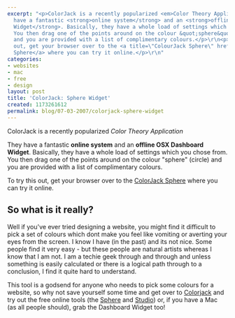 ```yaml
---
excerpt: "<p>ColorJack is a recently popularized <em>Color Theory Application</em></p>\r\n<p>They
  have a fantastic <strong>online system</strong> and an <strong>offline OSX Dashboard
  Widget</strong>. Basically, they have a whole load of settings which you chose from.
  You then drag one of the points around on the colour &quot;sphere&quot; (circle)
  and you are provided with a list of complimentary colours.</p>\r\n<p>To try this
  out, get your browser over to the <a title=\"ColourJack Sphere\" href=\"http://www.colorjack.com/sphere/\">ColorJack
  Sphere</a> where you can try it online.</p>\r\n"
categories:
- websites
- mac
- free
- design
layout: post
title: 'ColorJack: Sphere Widget'
created: 1173261612
permalink: blog/07-03-2007/colorjack-sphere-widget
---
```

<p>ColorJack is a recently popularized <em>Color Theory Application</em></p>
<p>They have a fantastic <strong>online system</strong> and an <strong>offline OSX Dashboard Widget</strong>. Basically, they have a whole load of settings which you chose from. You then drag one of the points around on the colour &quot;sphere&quot; (circle) and you are provided with a list of complimentary colours.</p>
<p>To try this out, get your browser over to the <a title="ColourJack Sphere" href="http://www.colorjack.com/sphere/">ColorJack Sphere</a> where you can try it online.</p>
<!--break-->
<h2>So what is it really?</h2>
<p>Well if you've ever tried designing a website, you might find it difficult to pick a set of colours which dont make you feel like vomiting or averting your eyes from the screen. I know I have (in the past) and its not nice. Some people find it very easy - but these people are natural artists whereas I know that I am not. I am a techie geek through and through and unless something is easily calculated or there is a logical path through to a conclusion, I find it quite hard to understand.</p>
<p>This tool is a godsend for anyone who needs to pick some colours for a website, so why not save yourself some time and get over to <a title="Colorjack - a fantastic free colour picker" href="http://www.colorjack.com/">Colorjack</a> and try out the free online tools (the <a href="http://www.colorjack.com/sphere/">Sphere</a> and <a href="http://www.colorjack.com/studio/">Studio</a>) or, if you have a Mac (as all people should), grab the Dashboard Widget too!</p>
